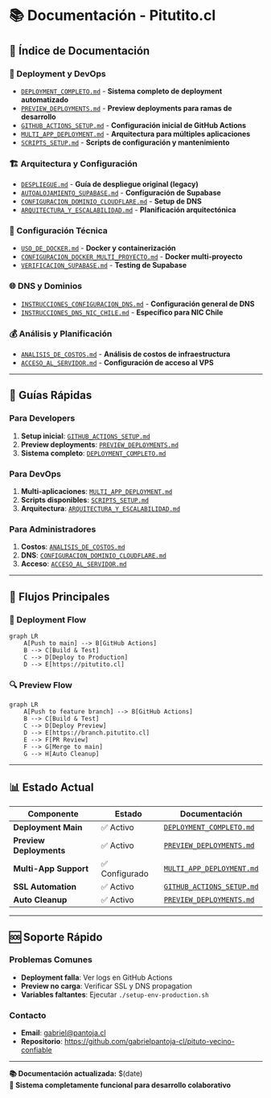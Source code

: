 # 📚 Documentación - Pitutito.cl

## 🎯 Índice de Documentación

### **🚀 Deployment y DevOps**
- [`DEPLOYMENT_COMPLETO.md`](./DEPLOYMENT_COMPLETO.md) - **Sistema completo de deployment automatizado**
- [`PREVIEW_DEPLOYMENTS.md`](./PREVIEW_DEPLOYMENTS.md) - **Preview deployments para ramas de desarrollo**
- [`GITHUB_ACTIONS_SETUP.md`](./GITHUB_ACTIONS_SETUP.md) - **Configuración inicial de GitHub Actions**
- [`MULTI_APP_DEPLOYMENT.md`](./MULTI_APP_DEPLOYMENT.md) - **Arquitectura para múltiples aplicaciones**
- [`SCRIPTS_SETUP.md`](./SCRIPTS_SETUP.md) - **Scripts de configuración y mantenimiento**

### **🏗️ Arquitectura y Configuración**
- [`DESPLIEGUE.md`](./DESPLIEGUE.md) - **Guía de despliegue original (legacy)**
- [`AUTOALOJAMIENTO_SUPABASE.md`](./AUTOALOJAMIENTO_SUPABASE.md) - **Configuración de Supabase**
- [`CONFIGURACION_DOMINIO_CLOUDFLARE.md`](./CONFIGURACION_DOMINIO_CLOUDFLARE.md) - **Setup de DNS**
- [`ARQUITECTURA_Y_ESCALABILIDAD.md`](./ARQUITECTURA_Y_ESCALABILIDAD.md) - **Planificación arquitectónica**

### **🔧 Configuración Técnica**
- [`USO_DE_DOCKER.md`](./USO_DE_DOCKER.md) - **Docker y containerización**
- [`CONFIGURACION_DOCKER_MULTI_PROYECTO.md`](./CONFIGURACION_DOCKER_MULTI_PROYECTO.md) - **Docker multi-proyecto**
- [`VERIFICACION_SUPABASE.md`](./VERIFICACION_SUPABASE.md) - **Testing de Supabase**

### **🌐 DNS y Dominios**
- [`INSTRUCCIONES_CONFIGURACION_DNS.md`](./INSTRUCCIONES_CONFIGURACION_DNS.md) - **Configuración general de DNS**
- [`INSTRUCCIONES_DNS_NIC_CHILE.md`](./INSTRUCCIONES_DNS_NIC_CHILE.md) - **Específico para NIC Chile**

### **💰 Análisis y Planificación**
- [`ANALISIS_DE_COSTOS.md`](./ANALISIS_DE_COSTOS.md) - **Análisis de costos de infraestructura**
- [`ACCESO_AL_SERVIDOR.md`](./ACCESO_AL_SERVIDOR.md) - **Configuración de acceso al VPS**

---

## 🚀 Guías Rápidas

### **Para Developers**
1. **Setup inicial**: [`GITHUB_ACTIONS_SETUP.md`](./GITHUB_ACTIONS_SETUP.md)
2. **Preview deployments**: [`PREVIEW_DEPLOYMENTS.md`](./PREVIEW_DEPLOYMENTS.md)
3. **Sistema completo**: [`DEPLOYMENT_COMPLETO.md`](./DEPLOYMENT_COMPLETO.md)

### **Para DevOps**
1. **Multi-aplicaciones**: [`MULTI_APP_DEPLOYMENT.md`](./MULTI_APP_DEPLOYMENT.md)
2. **Scripts disponibles**: [`SCRIPTS_SETUP.md`](./SCRIPTS_SETUP.md)
3. **Arquitectura**: [`ARQUITECTURA_Y_ESCALABILIDAD.md`](./ARQUITECTURA_Y_ESCALABILIDAD.md)

### **Para Administradores**
1. **Costos**: [`ANALISIS_DE_COSTOS.md`](./ANALISIS_DE_COSTOS.md)
2. **DNS**: [`CONFIGURACION_DOMINIO_CLOUDFLARE.md`](./CONFIGURACION_DOMINIO_CLOUDFLARE.md)
3. **Acceso**: [`ACCESO_AL_SERVIDOR.md`](./ACCESO_AL_SERVIDOR.md)

---

## 🎯 Flujos Principales

### **🔄 Deployment Flow**
```mermaid
graph LR
    A[Push to main] --> B[GitHub Actions]
    B --> C[Build & Test]
    C --> D[Deploy to Production]
    D --> E[https://pitutito.cl]
```

### **🔍 Preview Flow**
```mermaid
graph LR
    A[Push to feature branch] --> B[GitHub Actions]
    B --> C[Build & Test]
    C --> D[Deploy Preview]
    D --> E[https://branch.pitutito.cl]
    E --> F[PR Review]
    F --> G[Merge to main]
    G --> H[Auto Cleanup]
```

---

## 📊 Estado Actual

| Componente | Estado | Documentación |
|------------|--------|---------------|
| **Deployment Main** | ✅ Activo | [`DEPLOYMENT_COMPLETO.md`](./DEPLOYMENT_COMPLETO.md) |
| **Preview Deployments** | ✅ Activo | [`PREVIEW_DEPLOYMENTS.md`](./PREVIEW_DEPLOYMENTS.md) |
| **Multi-App Support** | ✅ Configurado | [`MULTI_APP_DEPLOYMENT.md`](./MULTI_APP_DEPLOYMENT.md) |
| **SSL Automation** | ✅ Activo | [`GITHUB_ACTIONS_SETUP.md`](./GITHUB_ACTIONS_SETUP.md) |
| **Auto Cleanup** | ✅ Activo | [`PREVIEW_DEPLOYMENTS.md`](./PREVIEW_DEPLOYMENTS.md) |

---

## 🆘 Soporte Rápido

### **Problemas Comunes**
- **Deployment falla**: Ver logs en GitHub Actions
- **Preview no carga**: Verificar SSL y DNS propagation
- **Variables faltantes**: Ejecutar `./setup-env-production.sh`

### **Contacto**
- **Email**: gabriel@pantoja.cl
- **Repositorio**: https://github.com/gabrielpantoja-cl/pituto-vecino-confiable

---

**📚 Documentación actualizada:** $(date)  
**🚀 Sistema completamente funcional para desarrollo colaborativo**